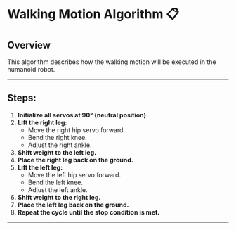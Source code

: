 # Walking Motion Algorithm 📋

## Overview
This algorithm describes how the walking motion will be executed in the humanoid robot.

---

## Steps:
1. **Initialize all servos at 90° (neutral position).**  
2. **Lift the right leg:**  
   - Move the right hip servo forward.  
   - Bend the right knee.  
   - Adjust the right ankle.  
3. **Shift weight to the left leg.**  
4. **Place the right leg back on the ground.**  
5. **Lift the left leg:**  
   - Move the left hip servo forward.  
   - Bend the left knee.  
   - Adjust the left ankle.  
6. **Shift weight to the right leg.**  
7. **Place the left leg back on the ground.**  
8. **Repeat the cycle until the stop condition is met.**

---

